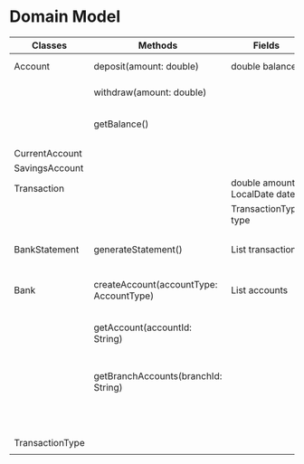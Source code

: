 
# Domain Model

| Classes         | Methods                                   | Fields                                 | Scenario                              | Output                                   |
|-----------------|-------------------------------------------|----------------------------------------|---------------------------------------|------------------------------------------|
| Account         | deposit(amount: double)                   | double balance                         | deposit funds                         |                                          |
|                 | withdraw(amount: double)                  |                                        | withdraw funds                        |                                          |
|                 | getBalance()                              |                                        | get current balance                   | double balance                           |
|                 |                                           |                                        |                                       |                                          |
| CurrentAccount  |                                           |                                        |                                       |                                          |
| SavingsAccount  |                                           |                                        |                                       |                                          |
| Transaction     |                                           | double amount, LocalDate date          |                                       |                                          |
|                 |                                           | TransactionType type                   |                                       |                                          |
|                 |                                           |                                        |                                       |                                          |
| BankStatement   | generateStatement()                       | List<Transaction> transactions         | generate bank statement               | String formatted statement               |
|                 |                                           |                                        |                                       |                                          |
| Bank            | createAccount(accountType: AccountType)   | List<Account> accounts                 | create a new account                  | Account created                          |
|                 | getAccount(accountId: String)             |                                        | get account by account ID             | Account object                           |
|                 | getBranchAccounts(branchId: String)       |                                        | get all accounts associated with      | List<Account> accounts                   |
|                 |                                           |                                        | a specific branch                     |                                          |
|                 |                                           |                                        |                                       |                                          |
| TransactionType |                                           |                                        |                                       |                                          |
|                 |                                           |                                        |                                       |                                          |

